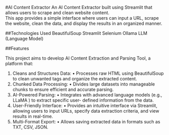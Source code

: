 #AI Content Extractor
An AI Content Extractor built using Streamlit that allows users to scrape and clean website content. <br>This app provides a simple interface where users can input a URL, scrape the website, clean the data, and display the results in an organized manner.

##Technologies Used
BeautifulSoup
Streamlit
Selenium
Ollama LLM (Language Model)


##Features

This project aims to develop AI Content Extraction and Parsing Tool, a platform that:
1. Cleans and Structures Data:
• Processes raw HTML using BeautifulSoup to clean unwanted tags and organize the
extracted content.
2. Chunked Data Processing:
• Divides large datasets into manageable chunks to ensure efficient and accurate
parsing.
3. AI-Powered Parsing:
• Integrates with advanced language models (e.g., LLaMA ) to extract specific user-
defined information from the data.
4. User-Friendly Interface:
• Provides an intuitive interface via Streamlit, allowing users to input URLs, specify
data extraction criteria, and view results in real-time.
5. Multi-Format Export:
• Allows saving extracted data in formats such as TXT, CSV, JSON.


